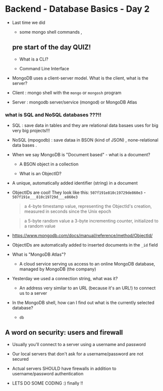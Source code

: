 # Backend - Database Basics - Day 2

- Last time we did
  - some mongo shell commands ,



  ## pre start of the day QUIZ!

  - What is a CLI?

  - Command Line Interface

- MongoDB uses a client-server model. What is the client, what is the server?

 - Client :   mongo shell with the `mongo` or `mongosh` program
 - Server :   mongodb server/service (mongod) or MongoDB Atlas

 ### what is SQL and NoSQL databases ???!!
  - SQL :   save data in   tables and they are relational data basaes uses for big very big projects!!!
  -  NoSQL  (mpogodb) :  save dataa in BSON (kind of JSON)  , none-relational data bases .

  - When we say MongoDB is "Document based" - what is a document?
     - A BSON object in a collection

     - What is an ObjectID?
  - A unique, automatically added identifier (string) in a document
- ObjectIDs are cool! They look like this: `507f191e810c19729de860e3`
                                      - `507f191e___810c19729d___e860e3`
  > a 4-byte timestamp value, representing the ObjectId's creation, measured in seconds since the Unix epoch

  > a 5-byte random value
  > a 3-byte incrementing counter, initialized to a random value
- https://www.mongodb.com/docs/manual/reference/method/ObjectId/

- ObjectIDs are automatically added to inserted documents in the `_id` field


- What is "MongoDB Atlas"?

  - A cloud service serving us access to an online MongoDB database, managed by MongoDB (the company)


- Yesterday we used a connection string, what was it?

  - An address very similar to an URL (because it's an URL!) to connect us to a server

- In the MongoDB shell, how can I find out what is the currently selected database?
  - `db`



## A word on security: users and firewall
- Usually you'll connect to a server using a username and password
- Our local servers that don't ask for a username/password are not secured
- Actual servers SHOULD have firewalls in addition to username/password authentication


- LETS DO SOME CODING :) finally !!